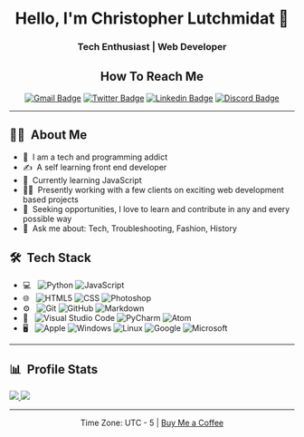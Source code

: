 <h1 align="center"> Hello, I'm Christopher Lutchmidat 👋 </h1>
<h3 align="center">  Tech Enthusiast | Web Developer </h3>
<div align="center">

<h2>How To Reach Me</h2>

[![Gmail Badge](https://img.shields.io/badge/-Gmail-c14438?style=flat-square&logo=Gmail&logoColor=white&link=mailto:chrislutchmidat@gmail.com)](mailto:chrislutchmidat@gmail.com) [![Twitter Badge](https://img.shields.io/badge/-Twitter-1ca0f1?style=flat-square&logo=twitter&logoColor=white&link=https://twitter.com/webdevchris1)](https://twitter.com/webdevchris1) [![Linkedin Badge](https://img.shields.io/badge/-LinkedIn-blue?style=flat-square&logo=Linkedin&logoColor=white&link=https://www.linkedin.com/in/christopher-lutchmidat-600b87213/)](https://www.linkedin.com/in/christopher-lutchmidat-600b87213) [![Discord Badge](https://img.shields.io/badge/-Discord-7289DA?style=flat-square&logo=Discord&logoColor=white&link=https://discord.gg/b8Rw288S)](https://discord.gg/b8Rw288S)

---

</div>

<h2> 👨‍💻 &nbsp;About Me</h2>

- 🌱 &nbsp;I am a tech and programming addict
- ✍️ &nbsp;A self learning front end developer
- 🔭 &nbsp;Currently learning JavaScript
- 🏋️‍♂️ &nbsp;Presently working with a few clients on exciting web development based projects
- 📡 &nbsp;Seeking opportunities, I love to learn and contribute in any and every possible way
- 💬 &nbsp;Ask me about: Tech, Troubleshooting, Fashion, History

<h2> 🛠 &nbsp;Tech Stack</h2>

- 💻 &nbsp;
  ![Python](https://img.shields.io/badge/-Python-333333?style=flat&logo=python)
  ![JavaScript](https://img.shields.io/badge/-JavaScript-333333?style=flat&logo=javascript)
- 🌐 &nbsp;
  ![HTML5](https://img.shields.io/badge/-HTML5-333333?style=flat&logo=HTML5)
  ![CSS](https://img.shields.io/badge/-CSS-333333?style=flat&logo=CSS3&logoColor=1572B6)
  ![Photoshop](https://img.shields.io/badge/-Photoshop-333333?style=flat&logo=adobe-photoshop)
- ⚙️ &nbsp;
  ![Git](https://img.shields.io/badge/-Git-333333?style=flat&logo=git)
  ![GitHub](https://img.shields.io/badge/-GitHub-333333?style=flat&logo=github)
  ![Markdown](https://img.shields.io/badge/-Markdown-333333?style=flat&logo=markdown&logoColor=000000)
- 🔧 &nbsp;
  ![Visual Studio Code](https://img.shields.io/badge/-Visual%20Studio%20Code-333333?style=flat&logo=visual-studio-code&logoColor=007ACC)
  ![PyCharm](https://img.shields.io/badge/-PyCharm-333333?style=flat&logo=PyCharm&logoColor=98CB00)
  ![Atom](https://img.shields.io/badge/-Atom-333333?style=flat&logo=Atom&logoColor=1BAE5D)
- 🖥 &nbsp;
  ![Apple](https://img.shields.io/badge/-Mac-333333?style=flat&logo=apple)
  ![Windows](https://img.shields.io/badge/-Windows-333333?style=flat&logo=windows&logoColor=00bfff)
  ![Linux](https://img.shields.io/badge/-Linux-333333?style=flat&logo=linux)
  ![Google](https://img.shields.io/badge/-Google-333333?style=flat&logo=google)
  ![Microsoft](https://img.shields.io/badge/-Microsoft_Office-333333?style=flat&logo=microsoft-office&logoColor=ff6600)

---

<h2> 📊 &nbsp;Profile Stats</h2>

  <a href="https://github.com/anuraghazra/github-readme-stats">
    <img src="https://github-readme-stats.vercel.app/api?username=danger2123&hide=stars,issues&count_private=true&show_icons=true"/>
  </a>
  <a href="https://github.com/anuraghazra/github-readme-stats">
    <img src="https://github-readme-stats.vercel.app/api/top-langs/?username=danger2123&layout=compact" />
  </a>

---

  <div align="center">
    Time Zone: UTC - 5 | <a href="https://www.buymeacoffee.com/webdevchris" alt="Buy Coffee">Buy Me a Coffee</a>
  </div>
